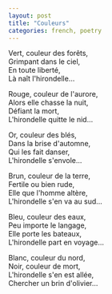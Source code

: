 ```yaml
---
layout: post
title: "Couleurs"
categories: french, poetry
---
```

  
Vert, couleur des forêts,  
Grimpant dans le ciel,  
En toute liberté,  
Là naît l'hirondelle...  
  
Rouge, couleur de l'aurore,  
Alors elle chasse la nuit,  
Défiant la mort,  
L'hirondelle quitte le nid...  
  
Or, couleur des blés,   
Dans la brise d'automne,  
Qui les fait danser,  
L'hirondelle s'envole...  
  
Brun, couleur de la terre,  
Fertile ou bien rude,  
Elle que l'homme altère,  
L'hirondelle s'en va au sud...  
  
Bleu, couleur des eaux,  
Peu importe le langage,  
Elle porte les bateaux,  
L'hirondelle part en voyage...  
  
Blanc, couleur du nord,   
Noir, couleur de mort,  
L'hirondelle s'en est allée,  
Chercher un brin d'olivier...